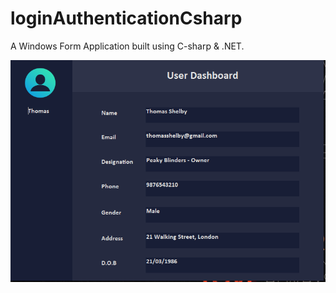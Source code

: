 # loginAuthenticationCsharp

A Windows Form Application built using C-sharp & .NET.

![Dashboard](https://raw.githubusercontent.com/oyesdev/loginAuthenticationCsharp/master/Images/dashboard.PNG)
